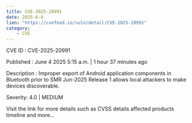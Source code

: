 ```yaml
---
title: CVE-2025-20991
date: 2025-6-4
lien: "https://cvefeed.io/vuln/detail/CVE-2025-20991"
category:
    - CVE
---
```


CVE ID : CVE-2025-20991

Published :  June 4
2025
5:15 a.m. | 1 hour
37 minutes ago

Description : Improper export of Android application components in Bluetooth prior to SMR Jun-2025 Release 1 allows local attackers to make devices discoverable.

Severity: 4.0 | MEDIUM

Visit the link for more details
such as CVSS details
affected products
timeline
and more...
